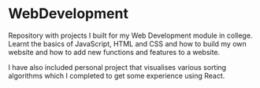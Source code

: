 # WebDevelopment
Repository with projects I built for my Web Development module in college. Learnt the basics of JavaScript, HTML and CSS and how to build my own website and how to add new functions and features to a website.

I have also included personal project that visualises various sorting algorithms which I completed to get some experience using React.
